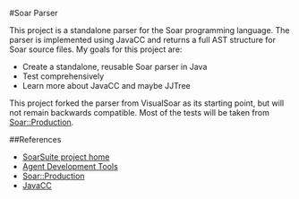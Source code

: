 #Soar Parser

This project is a standalone parser for the Soar programming language. The parser is implemented using JavaCC and returns a full AST structure for Soar source files. My goals for this project are:

* Create a standalone, reusable Soar parser in Java
* Test comprehensively
* Learn more about JavaCC and maybe JJTree

This project forked the parser from VisualSoar as its starting point, but
will not remain backwards compatible. Most of the tests will be taken from
[Soar::Production](https://metacpan.org/module/Soar::Production::Parser).

##References

* [SoarSuite project home](https://code.google.com/p/soar/)
* [Agent Development Tools](https://code.google.com/p/soar/wiki/DLCategory_AgentDev)
* [Soar::Production](https://metacpan.org/module/Soar::Production::Parser)
* [JavaCC](https://javacc.java.net/)
